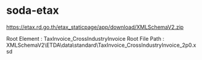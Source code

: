 # soda-etax


https://etax.rd.go.th/etax_staticpage/app/download/XMLSchemaV2.zip

Root Element : TaxInvoice_CrossIndustryInvoice
Root File Path : XMLSchemaV2\ETDA\data\standard\TaxInvoice_CrossIndustryInvoice_2p0.xsd
